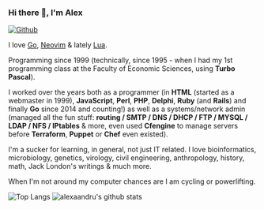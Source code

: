 ### Hi there 👋, I'm Alex

[![Github](https://img.shields.io/github/followers/alexaandru?label=Follow&style=social)](https://github.com/alexaandru)

I love [Go](https://golang.org), [Neovim](https://neovim.io/) & lately [Lua](http://www.lua.org/).

Programming since 1999 (technically, since 1995 - when I had my 1st programming class at the Faculty of Economic Sciences, using **Turbo Pascal**).

I worked over the years both as a programmer (in **HTML** (started as a webmaster in 1999), **JavaScript**, **Perl**, **PHP**, **Delphi**, **Ruby** (and **Rails**) and finally **Go** since 2014 and counting!) as well as a systems/network admin (managed all the fun stuff: **routing / SMTP / DNS / DHCP / FTP / MYSQL / LDAP / NFS / IPtables** & more, even used **Cfengine** to manage servers before **Terraform**, **Puppet** or **Chef** even existed).

I'm a sucker for learning, in general, not just IT related. I love bioinformatics, microbiology, genetics, virology, civil engineering, anthropology, history, math, Jack London's writings & much more.

When I'm not around my computer chances are I am cycling or powerlifting.

![Top Langs](https://github-readme-stats.vercel.app/api/top-langs/?username=alexaandru&hide=html)
![alexaandru's github stats](https://github-readme-stats.vercel.app/api?username=alexaandru&show_icons=true&count_private=true&line_height=40)
